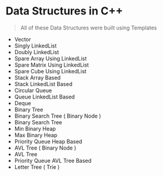 # Data Structures in C++

> All of these Data Structures were built using Templates

- Vector
- Singly LinkedList
- Doubly LinkedList
- Spare Array Using LinkedList
- Spare Matrix Using LinkedList
- Spare Cube Using LinkedList
- Stack Array Based
- Stack LinkedList Based
- Circular Queue
- Queue LinkedList Based
- Deque
- Binary Tree
- Binary Search Tree ( Binary Node )
- Binary Search Tree 
- Min Binary Heap
- Max Binary Heap
- Priority Queue Heap Based
- AVL Tree ( Binary Node )
- AVL Tree 
- Priority Queue AVL Tree Based
- Letter Tree ( Trie )